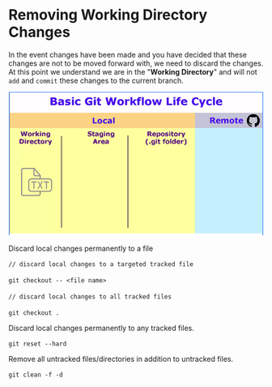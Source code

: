 # Removing Working Directory Changes

In the event changes have been made and you have decided that these changes are not to be moved forward with, we need to discard the changes. At this point we understand we are in the "**Working Directory**" and will not `add` and `commit` these changes to the current branch.

![We are in the working directory.](../.gitbook/assets/screen-shot-2019-03-28-at-10.06.33-pm.png)

Discard local changes permanently  to a file

```
// discard local changes to a targeted tracked file

git checkout -- <file name>

// discard local changes to all tracked files

git checkout .

```

Discard local changes permanently  to any tracked files.

```
git reset --hard
```

Remove all untracked files/directories in addition to untracked files.

```text
git clean -f -d
```



